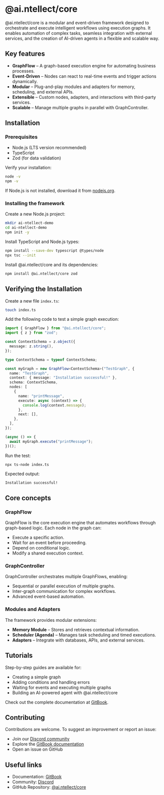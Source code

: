 # @ai.ntellect/core

@ai.ntellect/core is a modular and event-driven framework designed to orchestrate and execute intelligent workflows using execution graphs. It enables automation of complex tasks, seamless integration with external services, and the creation of AI-driven agents in a flexible and scalable way.

## Key features

- **GraphFlow** – A graph-based execution engine for automating business processes.
- **Event-Driven** – Nodes can react to real-time events and trigger actions dynamically.
- **Modular** – Plug-and-play modules and adapters for memory, scheduling, and external APIs.
- **Extensible** – Custom nodes, adapters, and interactions with third-party services.
- **Scalable** – Manage multiple graphs in parallel with GraphController.

## Installation

### Prerequisites

- Node.js (LTS version recommended)
- TypeScript
- Zod (for data validation)

Verify your installation:

```sh
node -v
npm -v
```

If Node.js is not installed, download it from [nodejs.org](https://nodejs.org/).

### Installing the framework

Create a new Node.js project:

```sh
mkdir ai-ntellect-demo
cd ai-ntellect-demo
npm init -y
```

Install TypeScript and Node.js types:

```sh
npm install --save-dev typescript @types/node
npx tsc --init
```

Install @ai.ntellect/core and its dependencies:

```sh
npm install @ai.ntellect/core zod
```

## Verifying the Installation

Create a new file `index.ts`:

```sh
touch index.ts
```

Add the following code to test a simple graph execution:

```ts
import { GraphFlow } from "@ai.ntellect/core";
import { z } from "zod";

const ContextSchema = z.object({
  message: z.string(),
});

type ContextSchema = typeof ContextSchema;

const myGraph = new GraphFlow<ContextSchema>("TestGraph", {
  name: "TestGraph",
  context: { message: "Installation successful!" },
  schema: ContextSchema,
  nodes: [
    {
      name: "printMessage",
      execute: async (context) => {
        console.log(context.message);
      },
      next: [],
    },
  ],
});

(async () => {
  await myGraph.execute("printMessage");
})();
```

Run the test:

```sh
npx ts-node index.ts
```

Expected output:

```
Installation successful!
```

## Core concepts

### GraphFlow

GraphFlow is the core execution engine that automates workflows through graph-based logic. Each node in the graph can:

- Execute a specific action.
- Wait for an event before proceeding.
- Depend on conditional logic.
- Modify a shared execution context.

### GraphController

GraphController orchestrates multiple GraphFlows, enabling:

- Sequential or parallel execution of multiple graphs.
- Inter-graph communication for complex workflows.
- Advanced event-based automation.

### Modules and Adapters

The framework provides modular extensions:

- **Memory Module** – Stores and retrieves contextual information.
- **Scheduler (Agenda)** – Manages task scheduling and timed executions.
- **Adapters** – Integrate with databases, APIs, and external services.

## Tutorials

Step-by-step guides are available for:

- Creating a simple graph
- Adding conditions and handling errors
- Waiting for events and executing multiple graphs
- Building an AI-powered agent with @ai.ntellect/core

Check out the complete documentation at [GitBook](https://ai-ntellect.gitbook.io/core).

## Contributing

Contributions are welcome. To suggest an improvement or report an issue:

- Join our [Discord community](https://discord.gg/kEc5gWXJ)
- Explore the [GitBook documentation](https://ai-ntellect.gitbook.io/core)
- Open an issue on GitHub

## Useful links

- Documentation: [GitBook](https://ai-ntellect.gitbook.io/core)
- Community: [Discord](https://discord.gg/kEc5gWXJ)
- GitHub Repository: [@ai.ntellect/core](https://github.com/ai-ntellect/core)
